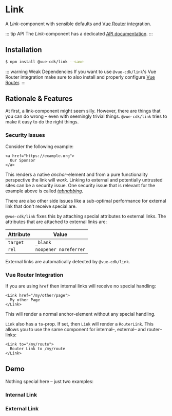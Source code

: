 # Link
A *Link*-component with sensible defaults and [Vue Router](https://router.vuejs.org/) integration.

::: tip API
The *Link*-component has a dedicated [API documentation](./../../api/link).
:::

## Installation
``` sh
$ npm install @vue-cdk/link --save
```

::: warning Weak Dependencies
If you want to use `@vue-cdk/link`'s Vue Router integration make sure to also install and properly configure [Vue Router](https://router.vuejs.org/).
:::

## Rationale & Features
At first, a link-component might seem silly. However, there are things that you can do wrong – even with seemingly trivial things. `@vue-cdk/link` tries to make it easy to do the right things.

### Security Issues
Consider the following example:

```markup
<a href="https://example.org">
  Our Sponsor
</a>
```

This renders a native *anchor*-element and from a pure functionality perspective the link will *work*. Linking to external and potentially untrusted sites can be a security issue. One security issue that is relevant for the example above is called *[tabnabbing](https://en.wikipedia.org/wiki/Tabnabbing)*.

There are also other side issues like a sub-optimal performance for external link that don't receive special are.

`@vue-cdk/link` fixes this by attaching special attributes to external links. The attributes that are attached to external links are:

Attribute | Value
---------|----------
 `target` | `_blank`
 `rel` | `noopener noreferrer`

External links are automatically detected by `@vue-cdk/link`.

### Vue Router Integration
If you are using `href` then internal links will receive no special handling:

``` markup
<Link href="/my/other/page">
  My other Page
</Link>
```
This will render a normal anchor-element without any special handling.

`Link` also has a `to`-prop. If set, then `Link` will render a `RouterLink`. This allows you to use the same component for internal–, external– and router–links:

``` markup
<Link to="/my/route">
  Router Link to /my/route
</Link>
```

## Demo
Nothing special here – just two examples:

### Internal Link
<Demo for="link/internal" />

### External Link
<Demo for="link/external" />
